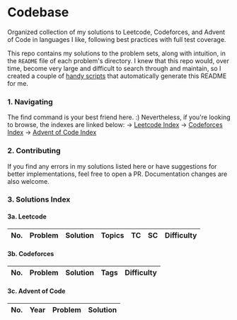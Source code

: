 # Codebase
Organized collection of my solutions to Leetcode, Codeforces, and Advent of Code in languages I like, following best practices with full test coverage.

This repo contains my solutions to the problem sets, along with intuition, in the `README` file of each problem's directory. I knew that this repo would, over time, become very large and difficult to search through and maintain, so I created a couple of [handy scripts]() that automatically generate this README for me.

### 1. Navigating
The find command is your best friend here. :) Nevertheless, if you're looking to browse, the indexes are linked below:
→ [Leetcode Index](https://github.com/ab1nv/codebase?tab=readme-ov-file#3a-leetcode)
→ [Codeforces Index](https://github.com/ab1nv/codebase?tab=readme-ov-file#3b-codeforces)
→ [Advent of Code Index](https://github.com/ab1nv/codebase?tab=readme-ov-file#3c-advent-of-code)

### 2. Contributing
If you find any errors in my solutions listed here or have suggestions for better implementations, feel free to open a PR. Documentation changes are also welcome.

### 3. Solutions  Index

#### 3a. Leetcode

| No. | Problem | Solution | Topics | TC | SC | Difficulty |
|----------|----------|----------|----------|----------|----------|----------|

#### 3b. Codeforces

| No. | Problem | Solution | Tags | Difficulty |
|----------|----------|----------|----------|----------|

#### 3c. Advent of Code

| No. | Year | Problem  | Solution |
|----------|----------|----------|----------|